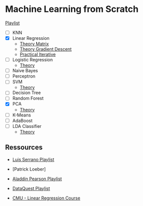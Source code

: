 # Machine Learning from Scratch 

[Playlist](https://www.youtube.com/watch?v=ngLyX54e1LU&list=PLqnslRFeH2Upcrywf-u2etjdxxkL8nl7E)

- [ ] KNN
- [X] Linear Regression
	+ [Theory Matrix](https://www.youtube.com/watch?v=Qa_FI92_qo8)
	+ [Theory Gradient Descent](https://towardsdatascience.com/linear-regression-using-gradient-descent-97a6c8700931)
	+ [Practical Iterative](https://www.youtube.com/watch?v=ltXSoduiVwY)
- [ ] Logistic Regression
	+ [Theory](https://www.youtube.com/watch?v=83hHT1BQFxk&list=PLLTSM0eKjC2fZqeVFWBBBr8KSqnBIPMQD&index=22)
- [ ] Naive Bayes
- [ ] Perceptron
- [ ] SVM
	+ [Theory](https://www.youtube.com/watch?v=gUzEN2TxnxE&list=PLLTSM0eKjC2fZqeVFWBBBr8KSqnBIPMQD&index=27)
- [ ] Decision Tree
- [ ] Random Forest
- [X] PCA
	+ [Theory](https://www.youtube.com/watch?v=S51bTyIwxFs&list=PLLTSM0eKjC2fZqeVFWBBBr8KSqnBIPMQD&index=8)
- [ ] K-Means
- [ ] AdaBoost
- [ ] LDA Classifier
	+ [Theory](https://www.youtube.com/watch?v=9SuIE_tGF-g&list=PLLTSM0eKjC2fZqeVFWBBBr8KSqnBIPMQD&index=20)

## Ressources

- [Luis Serrano Playlist](https://www.youtube.com/watch?v=SSXDkfiPs7c&list=PLs8w1Cdi-zvalz9ltXmarqyeQ49wfKFqf)
- [Patrick Loeber]
- [Aladdin Pearson Playlist](https://www.youtube.com/playlist?list=PLhhyoLH6IjfxpLWyOgBt1sBzIapdRKZmj)
- [DataQuest Playlist](https://www.youtube.com/watch?v=z2hpinQggNM&list=PL6UJrXaOPPcGmvR2U9Dezdh4ysTOWOMzM)


- [CMU - Linear Regression Course](https://www.stat.cmu.edu/~cshalizi/mreg/15/)


